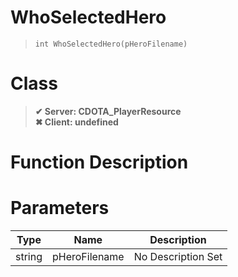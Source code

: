 # WhoSelectedHero
> `int WhoSelectedHero(pHeroFilename)`
# Class
> __✔ Server: CDOTA_PlayerResource__  
> __✖ Client: undefined__  
# Function Description

# Parameters
Type|Name|Description
--|--|--
string|pHeroFilename|No Description Set
